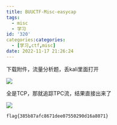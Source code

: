 ```yaml
---
title: BUUCTF-Misc-easycap
tags:
  - misc
  - 学习
id: '320'
categories:categories:
  - [学习,ctf,misc]
date: 2022-11-17 21:26:24
---
```


下载附件，流量分析题，丢kali里面打开

![](https://pic.niaoluo.top/%E7%BD%91%E7%AB%99%E8%B0%83%E7%94%A8/misc%E9%9C%80%E8%A6%81/%E5%B1%8F%E5%B9%95%E6%88%AA%E5%9B%BE%202022-11-17%20212312.jpg)

全是TCP，那就追踪TPC流，结果直接出来了

![](https://pic.niaoluo.top/%E7%BD%91%E7%AB%99%E8%B0%83%E7%94%A8/misc%E9%9C%80%E8%A6%81/%E5%B1%8F%E5%B9%95%E6%88%AA%E5%9B%BE%202022-11-17%20212507.jpg)

```
flag{385b87afc8671dee07550290d16a8071}
```